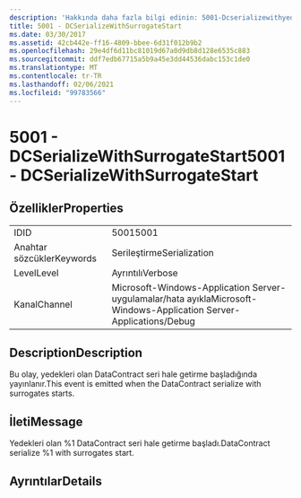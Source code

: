 ```yaml
---
description: 'Hakkında daha fazla bilgi edinin: 5001-Dcserializewithyedeklerin Gatestart'
title: 5001 - DCSerializeWithSurrogateStart
ms.date: 03/30/2017
ms.assetid: 42cb442e-ff16-4809-bbee-6d31f012b9b2
ms.openlocfilehash: 29e4df6d11bc81019d67a0d9db8d128e6535c883
ms.sourcegitcommit: ddf7edb67715a5b9a45e3dd44536dabc153c1de0
ms.translationtype: MT
ms.contentlocale: tr-TR
ms.lasthandoff: 02/06/2021
ms.locfileid: "99783566"
---
```

# <a name="5001---dcserializewithsurrogatestart"></a><span data-ttu-id="c1a86-103">5001 - DCSerializeWithSurrogateStart</span><span class="sxs-lookup"><span data-stu-id="c1a86-103">5001 - DCSerializeWithSurrogateStart</span></span>

## <a name="properties"></a><span data-ttu-id="c1a86-104">Özellikler</span><span class="sxs-lookup"><span data-stu-id="c1a86-104">Properties</span></span>  
  
|||  
|-|-|  
|<span data-ttu-id="c1a86-105">ID</span><span class="sxs-lookup"><span data-stu-id="c1a86-105">ID</span></span>|<span data-ttu-id="c1a86-106">5001</span><span class="sxs-lookup"><span data-stu-id="c1a86-106">5001</span></span>|  
|<span data-ttu-id="c1a86-107">Anahtar sözcükler</span><span class="sxs-lookup"><span data-stu-id="c1a86-107">Keywords</span></span>|<span data-ttu-id="c1a86-108">Serileştirme</span><span class="sxs-lookup"><span data-stu-id="c1a86-108">Serialization</span></span>|  
|<span data-ttu-id="c1a86-109">Level</span><span class="sxs-lookup"><span data-stu-id="c1a86-109">Level</span></span>|<span data-ttu-id="c1a86-110">Ayrıntılı</span><span class="sxs-lookup"><span data-stu-id="c1a86-110">Verbose</span></span>|  
|<span data-ttu-id="c1a86-111">Kanal</span><span class="sxs-lookup"><span data-stu-id="c1a86-111">Channel</span></span>|<span data-ttu-id="c1a86-112">Microsoft-Windows-Application Server-uygulamalar/hata ayıkla</span><span class="sxs-lookup"><span data-stu-id="c1a86-112">Microsoft-Windows-Application Server-Applications/Debug</span></span>|  
  
## <a name="description"></a><span data-ttu-id="c1a86-113">Description</span><span class="sxs-lookup"><span data-stu-id="c1a86-113">Description</span></span>  

 <span data-ttu-id="c1a86-114">Bu olay, yedekleri olan DataContract seri hale getirme başladığında yayınlanır.</span><span class="sxs-lookup"><span data-stu-id="c1a86-114">This event is emitted when the DataContract serialize with surrogates starts.</span></span>  
  
## <a name="message"></a><span data-ttu-id="c1a86-115">İleti</span><span class="sxs-lookup"><span data-stu-id="c1a86-115">Message</span></span>  

 <span data-ttu-id="c1a86-116">Yedekleri olan %1 DataContract seri hale getirme başladı.</span><span class="sxs-lookup"><span data-stu-id="c1a86-116">DataContract serialize %1 with surrogates start.</span></span>  
  
## <a name="details"></a><span data-ttu-id="c1a86-117">Ayrıntılar</span><span class="sxs-lookup"><span data-stu-id="c1a86-117">Details</span></span>
